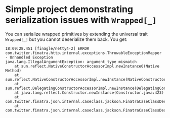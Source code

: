 # Simple project demonstrating serialization issues with `Wrapped[_]`

You can serialize wrapped primitives by extending the universal trait `Wrapped[_]` but you cannot
deserialize them back. You get:

```
18:09:28.451 [finagle/netty4-2] ERROR com.twitter.finatra.http.internal.exceptions.ThrowableExceptionMapper - Unhandled Exception
java.lang.IllegalArgumentException: argument type mismatch
	at sun.reflect.NativeConstructorAccessorImpl.newInstance0(Native Method)
	at sun.reflect.NativeConstructorAccessorImpl.newInstance(NativeConstructorAccessorImpl.java:62)
	at sun.reflect.DelegatingConstructorAccessorImpl.newInstance(DelegatingConstructorAccessorImpl.java:45)
	at java.lang.reflect.Constructor.newInstance(Constructor.java:423)
	at com.twitter.finatra.json.internal.caseclass.jackson.FinatraCaseClassDeserializer.create(FinatraCaseClassDeserializer.scala:220)
	at com.twitter.finatra.json.internal.caseclass.jackson.FinatraCaseClassDeserializer.createAndValidate(FinatraCaseClassDeserializer.scala:213)

```
